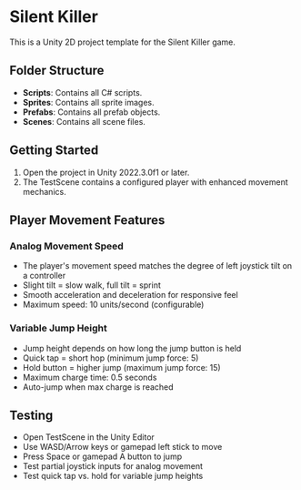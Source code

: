 # Silent Killer

This is a Unity 2D project template for the Silent Killer game.

## Folder Structure
- **Scripts**: Contains all C# scripts.
- **Sprites**: Contains all sprite images.
- **Prefabs**: Contains all prefab objects.
- **Scenes**: Contains all scene files.

## Getting Started
1. Open the project in Unity 2022.3.0f1 or later.
2. The TestScene contains a configured player with enhanced movement mechanics.

## Player Movement Features

### Analog Movement Speed
- The player's movement speed matches the degree of left joystick tilt on a controller
- Slight tilt = slow walk, full tilt = sprint
- Smooth acceleration and deceleration for responsive feel
- Maximum speed: 10 units/second (configurable)

### Variable Jump Height
- Jump height depends on how long the jump button is held
- Quick tap = short hop (minimum jump force: 5)
- Hold button = higher jump (maximum jump force: 15)
- Maximum charge time: 0.5 seconds
- Auto-jump when max charge is reached

## Testing
- Open TestScene in the Unity Editor
- Use WASD/Arrow keys or gamepad left stick to move
- Press Space or gamepad A button to jump
- Test partial joystick inputs for analog movement
- Test quick tap vs. hold for variable jump heights
